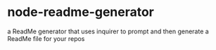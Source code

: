 # node-readme-generator
a ReadMe generator that uses inquirer to prompt and then generate a ReadMe file for your repos
